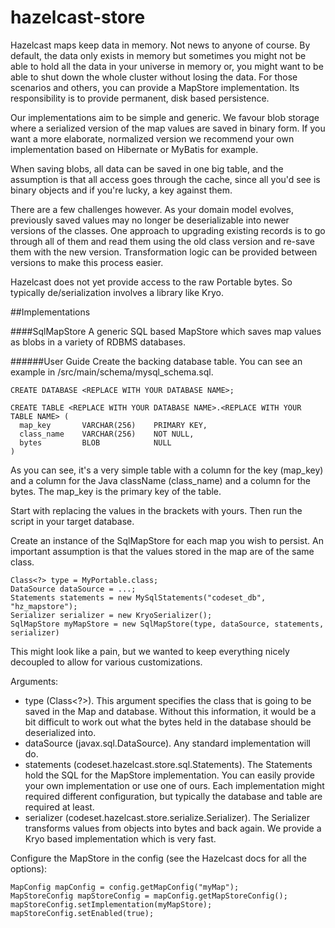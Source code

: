 hazelcast-store
===============
Hazelcast maps keep data in memory. Not news to anyone of course. By default, the data only exists in memory but sometimes you might not be able to hold all the data in your universe in memory or, you might want to be able to shut down the whole cluster without losing the data. For those scenarios and others, you can provide a MapStore implementation. Its responsibility is to provide permanent, disk based persistence.

Our implementations aim to be simple and generic. We favour blob storage where a serialized version of the map values are saved in binary form. If you want a more elaborate, normalized version we recommend your own implementation based on Hibernate or MyBatis for example.

When saving blobs, all data can be saved in one big table, and the assumption is that all access goes through the cache, since all you'd see is binary objects and if you're lucky, a key against them.

There are a few challenges however. As your domain model evolves, previously saved values may no longer be deserializable into newer versions of the classes. One approach to upgrading existing records is to go through all of them and read them using the old class version and re-save them with the new version. Transformation logic can be provided between versions to make this process easier.

Hazelcast does not yet provide access to the raw Portable bytes. So typically de/serialization involves a library like Kryo.

##Implementations

####SqlMapStore
A generic SQL based MapStore which saves map values as blobs in a variety of RDBMS databases.

######User Guide
Create the backing database table. You can see an example in /src/main/schema/mysql_schema.sql.
```
CREATE DATABASE <REPLACE WITH YOUR DATABASE NAME>;

CREATE TABLE <REPLACE WITH YOUR DATABASE NAME>.<REPLACE WITH YOUR TABLE NAME> (
  map_key       VARCHAR(256)    PRIMARY KEY,
  class_name    VARCHAR(256)    NOT NULL,
  bytes         BLOB            NULL
)
```
As you can see, it's a very simple table with a column for the key (map_key) and a column for the Java className (class_name) and a column for the bytes. The map_key is the primary key of the table.

Start with replacing the values in the brackets with yours. Then run the script in your target database.

Create an instance of the SqlMapStore for each map you wish to persist. An important assumption is that the values stored in the map are of the same class.
```
Class<?> type = MyPortable.class;
DataSource dataSource = ...;
Statements statements = new MySqlStatements("codeset_db", "hz_mapstore");
Serializer serializer = new KryoSerializer();
SqlMapStore myMapStore = new SqlMapStore(type, dataSource, statements, serializer)
```
This might look like a pain, but we wanted to keep everything nicely decoupled to allow for various customizations.

Arguments:
* type (Class<?>). This argument specifies the class that is going to be saved in the Map and database. Without this information, it would be a bit difficult to work out what the bytes held in the database should be deserialized into.
* dataSource (javax.sql.DataSource). Any standard implementation will do.
* statements (codeset.hazelcast.store.sql.Statements). The Statements hold the SQL for the MapStore implementation. You can easily provide your own implementation or use one of ours. Each implementation might required different configuration, but typically the database and table are required at least.
* serializer (codeset.hazelcast.store.serialize.Serializer). The Serializer transforms values from objects into bytes and back again. We provide a Kryo based implementation which is very fast.

Configure the MapStore in the config (see the Hazelcast docs for all the options):
```
MapConfig mapConfig = config.getMapConfig("myMap");
MapStoreConfig mapStoreConfig = mapConfig.getMapStoreConfig();
mapStoreConfig.setImplementation(myMapStore);
mapStoreConfig.setEnabled(true);

